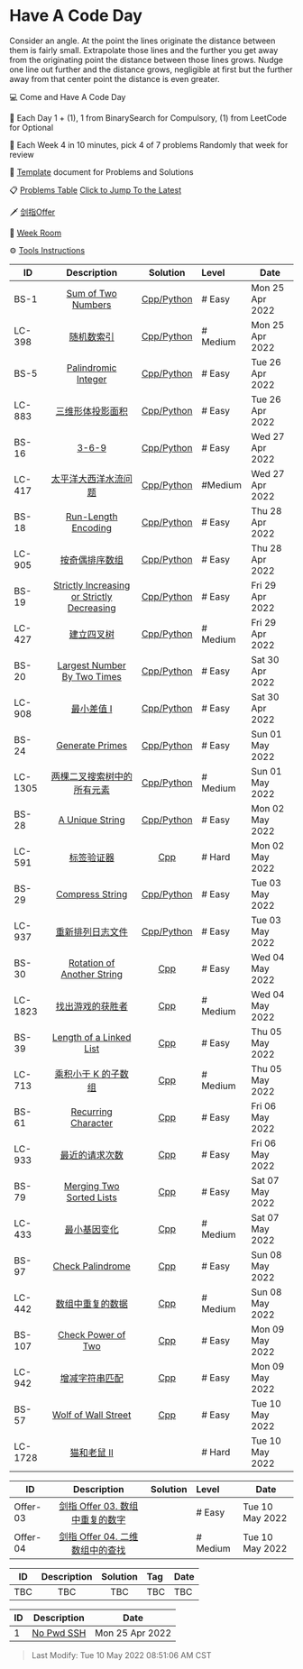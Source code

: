 # Have A Code Day
Consider an angle. At the point the lines originate the distance between them is fairly small. Extrapolate those lines and the further you get away from the originating point the distance between those lines grows. Nudge one line out further and the distance grows, negligible at first but the further away from that center point the distance is even greater.

💻 Come and Have A Code Day

📖 Each Day 1 + (1), 1 from BinarySearch for Compulsory, (1) from LeetCode for Optional

🎯 Each Week 4 in 10 minutes, pick 4 of 7 problems Randomly that week for review 

🔖 [Template](template.md) document for Problems and Solutions

📋 [Problems Table](#problem)   [Click to Jump To the Latest](#latest)

🗡️ [剑指Offer](#offer)

🧾 [Week Room](#weekroom)

⚙️ [Tools Instructions](#tools)

<span id="problem"></span>

| ID   |                         Description                          | Solution | Level  | Date            |
| ---- | :----------------------------------------------------------: | :------: | :--- | --------------- |
| BS-1 | [Sum of Two Numbers](https://binarysearch.com/problems/Sum-of-Two-Numbers) | [Cpp/Python](./binarysearch/bs_1.md) | # Easy | Mon 25 Apr 2022 |
| LC-398 | [随机数索引](https://leetcode-cn.com/problems/random-pick-index/) | [Cpp/Python](./leetcode/lc_398.md) | # Medium | Mon 25 Apr 2022 |
| BS-5 | [Palindromic Integer](https://binarysearch.com/problems/Palindromic-Integer) | [Cpp/Python](./binarysearch/bs_5.md) | # Easy | Tue 26 Apr 2022 |
| LC-883 | [三维形体投影面积](https://leetcode-cn.com/problems/projection-area-of-3d-shapes/) | [Cpp/Python](./leetcode/lc_883.md) | # Easy | Tue 26 Apr 2022 |
| BS-16 | [3-6-9](https://binarysearch.com/problems/3-6-9) | [Cpp/Python](./binarysearch/bs_16.md) | # Easy | Wed 27 Apr 2022 |
| LC-417 | [太平洋大西洋水流问题](https://leetcode-cn.com/problems/pacific-atlantic-water-flow/) | [Cpp/Python](./leetcode/lc_417.md) | #Medium | Wed 27 Apr 2022 |
| BS-18 | [Run-Length Encoding](https://binarysearch.com/problems/Run-Length-Encoding) | [Cpp/Python](./binarysearch/bs_18.md) | # Easy | Thu 28 Apr 2022 |
| LC-905 | [按奇偶排序数组](https://leetcode-cn.com/problems/sort-array-by-parity/) | [Cpp/Python](./leetcode/lc_905.md) | # Easy | Thu 28 Apr 2022 |
| BS-19 | [Strictly Increasing or Strictly Decreasing](https://binarysearch.com/problems/Strictly-Increasing-or-Strictly-Decreasing) | [Cpp/Python](./binarysearch/bs_19.md) | # Easy | Fri 29 Apr 2022 |
| LC-427 | [建立四叉树](https://leetcode-cn.com/problems/construct-quad-tree/) | [Cpp/Python](./leetcode/lc_427.md) | # Medium | Fri 29 Apr 2022 |
| BS-20| [Largest Number By Two Times](https://binarysearch.com/problems/Largest-Number-By-Two-Times) | [Cpp/Python](./binarysearch/bs_20.md) | # Easy | Sat 30 Apr 2022 |
| LC-908 | [最小差值 I](https://leetcode-cn.com/problems/smallest-range-i/) | [Cpp/Python](./leetcode/lc_908.md) | # Easy | Sat 30 Apr 2022|
| BS-24 | [Generate Primes](https://binarysearch.com/problems/Generate-Primes) | [Cpp/Python](./binarysearch/bs_24.md) | # Easy | Sun 01 May 2022 |
| LC-1305 | [两棵二叉搜索树中的所有元素](https://leetcode-cn.com/problems/all-elements-in-two-binary-search-trees/) | [Cpp/Python](./leetcode/lc_1305.md) | # Medium | Sun 01 May 2022 |
| BS-28 | [A Unique String](https://binarysearch.com/problems/A-Unique-String) | [Cpp/Python](./binarysearch/bs_28.md) | # Easy | Mon 02 May 2022 |
| LC-591 | [标签验证器](https://leetcode-cn.com/problems/tag-validator/) | [Cpp](./leetcode/lc_591.md) | # Hard | Mon 02 May 2022 |
| BS-29 | [Compress String](https://binarysearch.com/problems/Compress-String) | [Cpp/Python](./binarysearch/bs_29.md) | # Easy | Tue 03 May 2022 |
| LC-937 | [重新排列日志文件](https://leetcode-cn.com/problems/reorder-data-in-log-files/) | [Cpp/Python](./leetcode/lc_937.md) | # Easy | Tue 03 May 2022 |
| BS-30 | [Rotation of Another String](https://binarysearch.com/problems/Rotation-of-Another-String) | [Cpp](./binarysearch/bs_30.md) | # Easy | Wed 04 May 2022 |
| LC-1823 | [找出游戏的获胜者](https://leetcode-cn.com/problems/find-the-winner-of-the-circular-game/) | [Cpp](./leetcode/lc_1823.md) | # Medium | Wed 04 May 2022 |
| BS-39 | [Length of a Linked List](https://binarysearch.com/problems/Length-of-a-Linked-List) | [Cpp](./binarysearch/bs_39.md) | # Easy | Thu 05 May 2022 | 
| LC-713 | [乘积小于 K 的子数组](https://leetcode-cn.com/problems/subarray-product-less-than-k/) | [Cpp](./leetcode/lc_713.md) | # Medium | Thu 05 May 2022 |
| BS-61 | [Recurring Character](https://binarysearch.com/problems/Recurring-Character) | [Cpp](./binarysearch/bs_61.md) | # Easy | Fri 06 May 2022 |
| LC-933 | [最近的请求次数](https://leetcode-cn.com/problems/number-of-recent-calls/) | [Cpp](./leetcode/lc_933.md) | # Easy | Fri 06 May 2022 |
| BS-79 | [Merging Two Sorted Lists](https://binarysearch.com/problems/Merging-Two-Sorted-Lists) | [Cpp](./binarysearch/bs_79.md) | # Easy | Sat 07 May 2022 |
| LC-433 | [最小基因变化](https://leetcode-cn.com/problems/minimum-genetic-mutation/) | [Cpp](./leetcode/lc_433.md) | # Medium | Sat 07 May 2022 | 
| BS-97 | [Check Palindrome](https://binarysearch.com/problems/Check-Palindrome) | [Cpp](./binarysearch/bs_97.md) | # Easy | Sun 08 May 2022 |
| LC-442 | [数组中重复的数据](https://leetcode-cn.com/problems/find-all-duplicates-in-an-array/) | [Cpp](./leetcode/lc_442.md) | # Medium | Sun 08 May 2022 |
| BS-107 | [Check Power of Two](https://binarysearch.com/problems/Check-Power-of-Two) | [Cpp](./binarysearch/bs_107.md) | # Easy | Mon 09 May 2022 |
| LC-942 | [增减字符串匹配](https://leetcode-cn.com/problems/di-string-match/) | [Cpp](./leetcode/lc_942.md) | # Easy | Mon 09 May 2022 |
| BS-57 | [Wolf of Wall Street](https://binarysearch.com/problems/Wolf-of-Wall-Street) | [Cpp](./binarysearch/bs_57.md) | # Easy | Tue 10 May 2022 |
| LC-1728 | [猫和老鼠 II](https://leetcode.cn/problems/cat-and-mouse-ii/) |  | # Hard | Tue 10 May 2022 |

<span id="latest"></span>
<span id="offer"></span>

| ID   |                         Description                          | Solution | Level  | Date            |
| ---- | :----------------------------------------------------------: | :------: | :--- | --------------- |
| Offer-03 | [剑指 Offer 03. 数组中重复的数字](https://leetcode.cn/problems/shu-zu-zhong-zhong-fu-de-shu-zi-lcof/) |  | # Easy | Tue 10 May 2022 |
| Offer-04 | [剑指 Offer 04. 二维数组中的查找](https://leetcode.cn/problems/er-wei-shu-zu-zhong-de-cha-zhao-lcof/) |  | # Medium | Tue 10 May 2022 |

<span id="weekroom"></span>

| ID   |                         Description                          | Solution | Tag  | Date            |
| ---- | :----------------------------------------------------------: | :------: | :--- | --------------- |
| TBC | TBC | TBC          | TBC      | TBC |

<span id="tools"></span>


| ID | Description | Date |
| ---- | :-------------------: | ----------------|
| 1 | [No Pwd SSH](./tools/NoPwdSSH.md) | Mon 25 Apr 2022 |



> Last Modify: Tue 10 May 2022 08:51:06 AM CST



